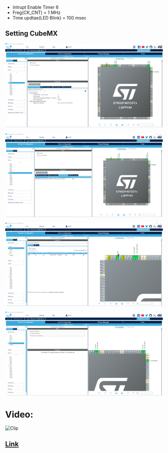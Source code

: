 - Intrupt Enable Timer 6
- Freg(CK_CNT) = 1 MHz  
- Time updtae(LED Blink)  = 100 msec 

## Setting CubeMX
![Pic1](https://github.com/hamedsargoli/Example-STM32/blob/master/Timer/Basic/HALL/12(5)/GIF&PIC/Cubemx_1.png)

![Pic2](https://github.com/hamedsargoli/Example-STM32/blob/master/Timer/Basic/HALL/12(5)/GIF&PIC/Cubemx_2.png)

![Pic3](https://github.com/hamedsargoli/Example-STM32/blob/master/Timer/Basic/HALL/12(5)/GIF&PIC/Cubemx_3.png)

![Pic4](https://github.com/hamedsargoli/Example-STM32/blob/master/Timer/Basic/HALL/12(5)/GIF&PIC/Cubemx_4.png)

# Video:
![Clip](https://github.com/hamedsargoli/Example-STM32/blob/master/Timer/Basic/HALL/12(5)/GIF&PIC/Animation.gif)

## [Link](https://github.com/hamedsargoli/Example-STM32/blob/master/Timer/Basic/HALL/12(5)/GIF&PIC/Animation.gif)

